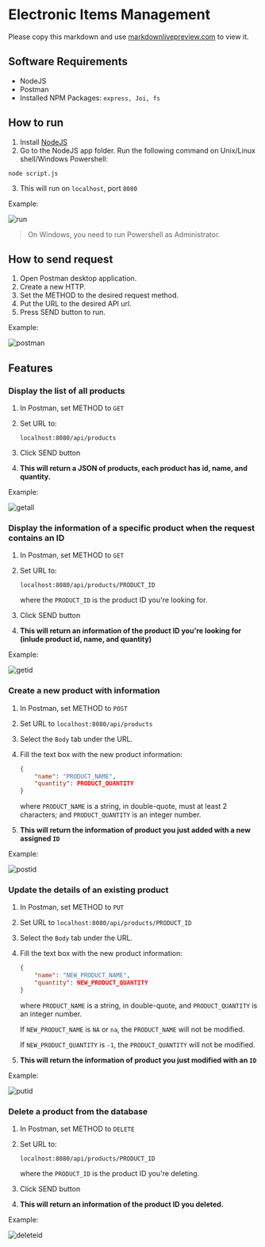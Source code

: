 # Electronic Items Management

Please copy this markdown and use [markdownlivepreview.com](https://markdownlivepreview.com) to view it.

## Software Requirements

- NodeJS
- Postman
- Installed NPM Packages: `express, Joi, fs`

## How to run

1. Install [NodeJS](https://nodejs.org/en/download)
2. Go to the NodeJS app folder. Run the following command on Unix/Linux shell/Windows Powershell:

```
node script.js
```

3. This will run on `localhost`, port `8080`

Example:

![run](https://i.imgur.com/82h85c9.png)

> On Windows, you need to run Powershell as Administrator.

## How to send request

1. Open Postman desktop application.
2. Create a new HTTP.
3. Set the METHOD to the desired request method.
4. Put the URL to the desired API url.
5. Press SEND button to run.

Example:

![postman](https://i.imgur.com/8IEBZjW.png)

## Features

### Display the list of all products

1. In Postman, set METHOD to `GET`
2. Set URL to:

   ```
   localhost:8080/api/products
   ```

3. Click SEND button
4. **This will return a JSON of products, each product has id, name, and quantity.**

Example:

![getall](https://imgur.com/iv6VKtb.png)

### Display the information of a specific product when the request contains an ID

1. In Postman, set METHOD to `GET`
2. Set URL to:

   ```
   localhost:8080/api/products/PRODUCT_ID
   ```

    where the `PRODUCT_ID` is the product ID you're looking for.

3. Click SEND button
4. **This will return an information of the product ID you're looking for (inlude product id, name, and quantity)**

Example:

![getid](https://i.imgur.com/p7PGxWE.png)


### Create a new product with information

1. In Postman, set METHOD to `POST`
2. Set URL to
    `localhost:8080/api/products`
3. Select the `Body` tab under the URL.
4. Fill the text box with the new product information:

    ``` json
    {
        "name": "PRODUCT_NAME",
        "quantity": PRODUCT_QUANTITY
    }
    ```
    where `PRODUCT_NAME` is a string, in double-quote, must at least 2 characters; and `PRODUCT_QUANTITY` is an integer number.

5. **This will return the information of product you just added with a new assigned `ID`**

Example:

![postid](https://i.imgur.com/wvrxxSX.png)


### Update the details of an existing product

1. In Postman, set METHOD to `PUT`
2. Set URL to
    `localhost:8080/api/products/PRODUCT_ID`
3. Select the `Body` tab under the URL.
4. Fill the text box with the new product information:

    ``` json
    {
        "name": "NEW_PRODUCT_NAME",
        "quantity": NEW_PRODUCT_QUANTITY
    }
    ```
    where `PRODUCT_NAME` is a string, in double-quote,
    and `PRODUCT_QUANTITY` is an integer number.

    If `NEW_PRODUCT_NAME` is `NA` or `na`, the `PRODUCT_NAME` will not be modified.

    If `NEW_PRODUCT_QUANTITY` is `-1`, the `PRODUCT_QUANTITY` will not be modified.

5. **This will return the information of product you just modified with an `ID`**

Example:

![putid](https://i.imgur.com/j73YmAA.png)


### Delete a product from the database

1. In Postman, set METHOD to `DELETE`
2. Set URL to:

   ```
   localhost:8080/api/products/PRODUCT_ID
   ```

    where the `PRODUCT_ID` is the product ID you're deleting.

3. Click SEND button
4. **This will return an information of the product ID you deleted.**

Example:

![deleteid](https://i.imgur.com/7sUiv1r.png)